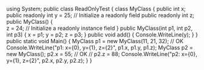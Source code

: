 using System;
public class ReadOnlyTest
{
    class MyClass
    {   public int x;
        public readonly int y = 25; // Initialize a readonly field
        public readonly int z;
        public MyClass()
        {          
		 z = 24;   // Initialize a readonly instance field
        }
         public MyClass(int p1, int p2, int p3)
        {   x = p1;
            y = p2;
            z = p3;
          }
         public void add() {
          Console.WriteLine(y); }
    }
    public static void Main()
    {   MyClass p1 = new MyClass(11, 21, 32);   // OK
        Console.WriteLine("p1: x={0}, y={1}, z={2}", p1.x, p1.y, p1.z);
        MyClass p2 = new MyClass();
        p2.x = 55;   // OK
       // p2.z = 88;
        Console.WriteLine("p2: x={0}, y={1}, z={2}", p2.x, p2.y, p2.z);
    }
}
